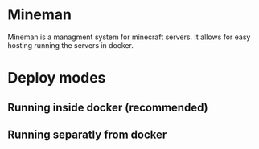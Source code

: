 Mineman
=====

Mineman is a managment system for minecraft servers. It allows for easy hosting running the servers in docker.

# Deploy modes

## Running inside docker (recommended)



## Running separatly from docker

